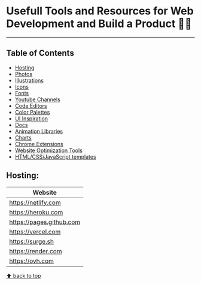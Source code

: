 # Usefull Tools and Resources for Web Development and Build a Product  👨‍💻

---

## Table of Contents

- [Hosting](#hosting)
- [Photos](#photos)
- [Illustrations](#illustrations)
- [Icons](#icons)
- [Fonts](#fonts)
- [Youtube Channels](#youtube-channels)
- [Code Editors](#code-editors)
- [Color Palettes](#color-palettes)
- [UI Inspiration](#ui-inspiration)
- [Docs](#docs)
- [Animation Libraries](#animation-libraries)
- [Charts](#charts)
- [Chrome Extensions](#chrome-extensions)
- [Website Optimization Tools](#website-optimization-tools)
- [HTML/CSS/JavaScript templates](#htmlcssjavascript-templates)

## Hosting:  

| Website |
| ------- |
| https://netlify.com | 
| https://heroku.com |  
| https://pages.github.com |  
| https://vercel.com |  
| https://surge.sh |  
| https://render.com |
| https://ovh.com |

[⬆ back to top](#table-of-contents)
